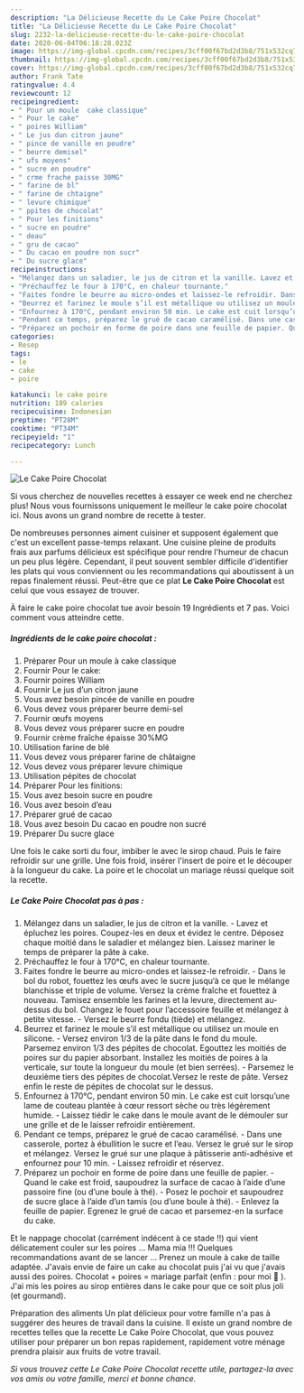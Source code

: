 ```yaml
---
description: "La Délicieuse Recette du Le Cake Poire Chocolat"
title: "La Délicieuse Recette du Le Cake Poire Chocolat"
slug: 2232-la-delicieuse-recette-du-le-cake-poire-chocolat
date: 2020-06-04T06:18:28.023Z
image: https://img-global.cpcdn.com/recipes/3cff00f67bd2d3b8/751x532cq70/le-cake-poire-chocolat-photo-principale-de-la-recette.jpg
thumbnail: https://img-global.cpcdn.com/recipes/3cff00f67bd2d3b8/751x532cq70/le-cake-poire-chocolat-photo-principale-de-la-recette.jpg
cover: https://img-global.cpcdn.com/recipes/3cff00f67bd2d3b8/751x532cq70/le-cake-poire-chocolat-photo-principale-de-la-recette.jpg
author: Frank Tate
ratingvalue: 4.4
reviewcount: 12
recipeingredient:
- " Pour un moule  cake classique"
- " Pour le cake"
- " poires William"
- " Le jus dun citron jaune"
- " pince de vanille en poudre"
- " beurre demisel"
- " ufs moyens"
- " sucre en poudre"
- " crme frache paisse 30MG"
- " farine de bl"
- " farine de chtaigne"
- " levure chimique"
- " ppites de chocolat"
- " Pour les finitions"
- " sucre en poudre"
- " deau"
- " gru de cacao"
- " Du cacao en poudre non sucr"
- " Du sucre glace"
recipeinstructions:
- "Mélangez dans un saladier, le jus de citron et la vanille. Lavez et épluchez les poires. Coupez-les en deux et évidez le centre. Déposez chaque moitié dans le saladier et mélangez bien. Laissez mariner le temps de préparer la pâte à cake."
- "Préchauffez le four à 170°C, en chaleur tournante."
- "Faites fondre le beurre au micro-ondes et laissez-le refroidir. Dans le bol du robot, fouettez les œufs avec le sucre jusqu‘à ce que le mélange blanchisse et triple de volume. Versez la crème fraîche et fouettez à nouveau. Tamisez ensemble les farines et la levure, directement au-dessus du bol. Changez le fouet pour l’accessoire feuille et mélangez à petite vitesse. Versez le beurre fondu (tiède) et mélangez."
- "Beurrez et farinez le moule s’il est métallique ou utilisez un moule en silicone. Versez environ 1/3 de la pâte dans le fond du moule. Parsemez environ 1/3 des pépites de chocolat. Egouttez les moitiés de poires sur du papier absorbant. Installez les moitiés de poires à la verticale, sur toute la longueur du moule (et bien serrées). Parsemez le deuxième tiers des pépites de chocolat.Versez le reste de pâte. Versez enfin le reste de pépites de chocolat sur le dessus."
- "Enfournez à 170°C, pendant environ 50 min. Le cake est cuit lorsqu’une lame de couteau plantée à cœur ressort sèche ou très légèrement humide. Laissez tiédir le cake dans le moule avant de le démouler sur une grille et de le laisser refroidir entièrement."
- "Pendant ce temps, préparez le grué de cacao caramélisé. Dans une casserole, portez à ébullition le sucre et l’eau. Versez le grué sur le sirop et mélangez. Versez le grué sur une plaque à pâtisserie anti-adhésive et enfournez pour 10 min. Laissez refroidir et réservez."
- "Préparez un pochoir en forme de poire dans une feuille de papier. Quand le cake est froid, saupoudrez la surface de cacao à l’aide d’une passoire fine (ou d’une boule à thé). Posez le pochoir et saupoudrez de sucre glace à l’aide d’un tamis (ou d’une boule à thé).  Enlevez la feuille de papier. Egrenez le grué de cacao et parsemez-en la surface du cake."
categories:
- Resep
tags:
- le
- cake
- poire

katakunci: le cake poire 
nutrition: 189 calories
recipecuisine: Indonesian
preptime: "PT28M"
cooktime: "PT34M"
recipeyield: "1"
recipecategory: Lunch

---
```



![Le Cake Poire Chocolat](https://img-global.cpcdn.com/recipes/3cff00f67bd2d3b8/751x532cq70/le-cake-poire-chocolat-photo-principale-de-la-recette.jpg)

Si vous cherchez de nouvelles recettes à essayer ce week end ne cherchez plus! Nous vous fournissons uniquement le meilleur le cake poire chocolat ici. Nous avons un grand nombre de recette à tester.

De nombreuses personnes aiment cuisiner et supposent également que c'est un excellent passe-temps relaxant. Une cuisine pleine de produits frais aux parfums délicieux est spécifique pour rendre l'humeur de chacun un peu plus légère. Cependant, il peut souvent sembler difficile d'identifier les plats qui vous conviennent ou les recommandations qui aboutissent à un repas finalement réussi. Peut-être que ce plat <strong> Le Cake Poire Chocolat </strong> est celui que vous essayez de trouver.

<!--inarticleads1-->

À faire le cake poire chocolat tue avoir besoin 19 Ingrédients et 7 pas. Voici comment vous atteindre cette.

##### Ingrédients de le cake poire chocolat :

1. Préparer  Pour un moule à cake classique
1. Fournir  Pour le cake:
1. Fournir  poires William
1. Fournir  Le jus d’un citron jaune
1. Vous avez besoin  pincée de vanille en poudre
1. Vous devez vous préparer  beurre demi-sel
1. Fournir  œufs moyens
1. Vous devez vous préparer  sucre en poudre
1. Fournir  crème fraîche épaisse 30%MG
1. Utilisation  farine de blé
1. Vous devez vous préparer  farine de châtaigne
1. Vous devez vous préparer  levure chimique
1. Utilisation  pépites de chocolat
1. Préparer  Pour les finitions:
1. Vous avez besoin  sucre en poudre
1. Vous avez besoin  d’eau
1. Préparer  grué de cacao
1. Vous avez besoin  Du cacao en poudre non sucré
1. Préparer  Du sucre glace


Une fois le cake sorti du four, imbiber le avec le sirop chaud. Puis le faire refroidir sur une grille. Une fois froid, insérer l&#39;insert de poire et le découper à la longueur du cake. La poire et le chocolat un mariage réussi quelque soit la recette. 

<!--inarticleads2-->

##### Le Cake Poire Chocolat pas à pas :

1. Mélangez dans un saladier, le jus de citron et la vanille. - Lavez et épluchez les poires. Coupez-les en deux et évidez le centre. Déposez chaque moitié dans le saladier et mélangez bien. Laissez mariner le temps de préparer la pâte à cake.
1. Préchauffez le four à 170°C, en chaleur tournante.
1. Faites fondre le beurre au micro-ondes et laissez-le refroidir. - Dans le bol du robot, fouettez les œufs avec le sucre jusqu‘à ce que le mélange blanchisse et triple de volume. Versez la crème fraîche et fouettez à nouveau. Tamisez ensemble les farines et la levure, directement au-dessus du bol. Changez le fouet pour l’accessoire feuille et mélangez à petite vitesse. - Versez le beurre fondu (tiède) et mélangez.
1. Beurrez et farinez le moule s’il est métallique ou utilisez un moule en silicone. - Versez environ 1/3 de la pâte dans le fond du moule. Parsemez environ 1/3 des pépites de chocolat. Egouttez les moitiés de poires sur du papier absorbant. Installez les moitiés de poires à la verticale, sur toute la longueur du moule (et bien serrées). - Parsemez le deuxième tiers des pépites de chocolat.Versez le reste de pâte. Versez enfin le reste de pépites de chocolat sur le dessus.
1. Enfournez à 170°C, pendant environ 50 min. Le cake est cuit lorsqu’une lame de couteau plantée à cœur ressort sèche ou très légèrement humide. - Laissez tiédir le cake dans le moule avant de le démouler sur une grille et de le laisser refroidir entièrement.
1. Pendant ce temps, préparez le grué de cacao caramélisé. - Dans une casserole, portez à ébullition le sucre et l’eau. Versez le grué sur le sirop et mélangez. Versez le grué sur une plaque à pâtisserie anti-adhésive et enfournez pour 10 min. - Laissez refroidir et réservez.
1. Préparez un pochoir en forme de poire dans une feuille de papier. - Quand le cake est froid, saupoudrez la surface de cacao à l’aide d’une passoire fine (ou d’une boule à thé). - Posez le pochoir et saupoudrez de sucre glace à l’aide d’un tamis (ou d’une boule à thé).  - Enlevez la feuille de papier. Egrenez le grué de cacao et parsemez-en la surface du cake.


Et le nappage chocolat (carrément indécent à ce stade !!) qui vient délicatement couler sur les poires … Mama mia !!! Quelques recommandations avant de se lancer … Prenez un moule à cake de taille adaptée. J&#39;avais envie de faire un cake au chocolat puis j&#39;ai vu que j&#39;avais aussi des poires. Chocolat + poires = mariage parfait (enfin : pour moi 🙂 ). J&#39;ai mis les poires au sirop entières dans le cake pour que ce soit plus joli (et gourmand). 

<!--inarticleads1-->

<p>
Préparation des aliments Un plat délicieux pour votre famille n'a pas à suggérer des heures de travail dans la cuisine. Il existe un grand nombre de recettes telles que la recette Le Cake Poire Chocolat, que vous pouvez utiliser pour préparer un bon repas rapidement, rapidement votre ménage prendra plaisir aux fruits de votre travail.
</p>

<p>
<i>Si vous trouvez cette Le Cake Poire Chocolat recette utile, partagez-la avec vos amis ou votre famille, merci et bonne chance.</i>
</p>
